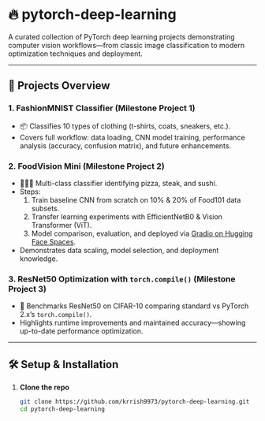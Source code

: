 # 🔥 pytorch-deep-learning

A curated collection of PyTorch deep learning projects demonstrating computer vision workflows—from classic image classification to modern optimization techniques and deployment.

---

## 📂 Projects Overview

### 1. **FashionMNIST Classifier (Milestone Project 1)**
- 📦 Classifies 10 types of clothing (t-shirts, coats, sneakers, etc.).
- Covers full workflow: data loading, CNN model training, performance analysis (accuracy, confusion matrix), and future enhancements.

### 2. **FoodVision Mini (Milestone Project 2)**
- 🍕🥩🍣 Multi-class classifier identifying pizza, steak, and sushi.
- Steps:
  1. Train baseline CNN from scratch on 10% & 20% of Food101 data subsets.
  2. Transfer learning experiments with EfficientNetB0 & Vision Transformer (ViT).
  3. Model comparison, evaluation, and deployed via [Gradio on Hugging Face Spaces](https://huggingface.co/spaces/krrishai/FoodVision-Mini-Demo).
- Demonstrates data scaling, model selection, and deployment knowledge.

### 3. **ResNet50 Optimization with `torch.compile()` (Milestone Project 3)**
- 🚀 Benchmarks ResNet50 on CIFAR-10 comparing standard vs PyTorch 2.x’s `torch.compile()`.
- Highlights runtime improvements and maintained accuracy—showing up-to-date performance optimization.

---

## 🛠️ Setup & Installation

1. **Clone the repo**
   ```bash
   git clone https://github.com/krrish9973/pytorch-deep-learning.git
   cd pytorch-deep-learning
